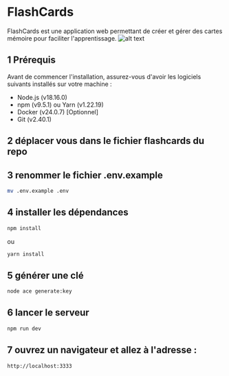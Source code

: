 # FlashCards

FlashCards est une application web permettant de créer et gérer des cartes mémoire pour faciliter l'apprentissage.
![alt text](https://github.com/antoineFabr/FlashCards/blob/main/2a4aa839-4d44-4a65-91c2-38911d4faf18.webp?raw=true)

## 1 Prérequis

Avant de commencer l'installation, assurez-vous d'avoir les logiciels suivants installés sur votre machine :

- Node.js (v18.16.0)
- npm (v9.5.1) ou Yarn (v1.22.19)
- Docker (v24.0.7) [Optionnel]
- Git (v2.40.1)

## 2 déplacer vous dans le fichier flashcards du repo

## 3 renommer le fichier .env.example

```sh
mv .env.example .env

```

## 4 installer les dépendances

```sh
npm install

```

ou

```sh
yarn install

```

## 5 générer une clé

```sh
node ace generate:key

```

## 6 lancer le serveur

```sh
npm run dev

```

## 7 ouvrez un navigateur et allez à l'adresse :

```arduino
http://localhost:3333

```
